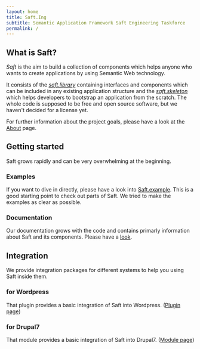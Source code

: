 ```yaml
---
layout: home
title: Saft.Ing
subtitle: Semantic Application Framework Saft Engineering Taskforce
permalink: /
---
```


## What is Saft?

_Saft_ is the aim to build a collection of components which helps anyone who wants to create applications by using Semantic Web technology.

It consists of the [_saft.library_](/doc/phpframework#saft-library) containing interfaces and components which can be included in any existing application structure and the [_saft.skeleton_](/doc/phpframework#saft-skeleton-application-saftskeleton)  which helps developers to bootstrap an application from the scratch.
The whole code is supposed to be free and open source software, but we haven't decided for a license yet.

For further information about the project goals, please have a look at the [About](/about) page.

## Getting started

Saft grows rapidly and can be very overwhelming at the beginning. 

### Examples

If you want to dive in directly, please have a look into [Saft.example](https://github.com/SaftIng/Saft.example). This is a good starting point to check out parts of Saft. We tried to make the examples as clear as possible.

### Documentation

Our documentation grows with the code and contains primarly information about Saft and its components. Please have a [look](http://safting.github.io/doc).

## Integration

We provide integration packages for different systems to help you using Saft inside them.

### for Wordpress

That plugin provides a basic integration of Saft into Wordpress. ([Plugin page](https://github.com/SaftIng/Saft.wordpress))

### for Drupal7

That module provides a basic integration of Saft into Drupal7. ([Module page](https://github.com/SaftIng/Saft.drupal7))
